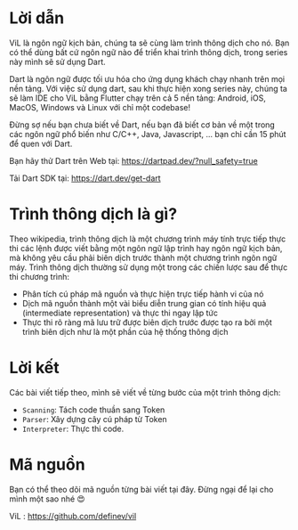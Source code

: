 # Lời dẫn
ViL là ngôn ngữ kịch bản, chúng ta sẽ cùng làm trình thông dịch cho nó. Bạn có thể dùng bất cứ ngôn ngữ nào để triển khai trình thông dịch, trong series này mình sẽ sử dụng Dart. 

Dart là ngôn ngữ được tối ưu hóa cho ứng dụng khách chạy nhanh trên mọi nền tảng. Với việc sử dụng dart, sau khi thực hiện xong series này, chúng ta sẽ làm IDE cho ViL bằng Flutter 
chạy trên cả 5 nền tảng: Android, iOS, MacOS, Windows và Linux với chỉ một codebase!

Đừng sợ nếu bạn chưa biết về Dart, nếu bạn đã biết cơ bản về một trong các ngôn ngữ phổ biến như C/C++, Java, Javascript, ... bạn chỉ cần 15 phút để quen với Dart.

Bạn hãy thử Dart trên Web tại: https://dartpad.dev/?null_safety=true 

Tải Dart SDK tại: https://dart.dev/get-dart
# Trình thông dịch là gì?
Theo wikipedia, trình thông dịch là một chương trình máy tính trực tiếp thực thi các lệnh được viết bằng một ngôn ngữ lập trình hay ngôn ngữ kịch bản, mà không yêu cầu phải biên dịch trước thành một chương trình ngôn ngữ máy. Trình thông dịch thường sử dụng một trong các chiến lược sau để thực thi chương trình:
- Phân tích cú pháp mã nguồn và thực hiện trực tiếp hành vi của nó
- Dịch mã nguồn thành một vài biểu diễn trung gian có tính hiệu quả (intermediate representation) và thực thi ngay lập tức
- Thực thi rõ ràng mã lưu trữ được biên dịch trước được tạo ra bởi một trình biên dịch như là một phần của hệ thống thông dịch

# Lời kết
Các bài viết tiếp theo, mình sẽ viết về từng bước của một trình thông dịch:
- `Scanning`: Tách code thuần sang Token
- `Parser`: Xây dựng cây cú pháp từ Token
- `Interpreter`: Thực thi code.

# Mã nguồn
Bạn có thể theo dõi mã nguồn từng bài viết tại đây. Đừng ngại để lại cho mình một sao nhé 😍

ViL : https://github.com/definev/vil